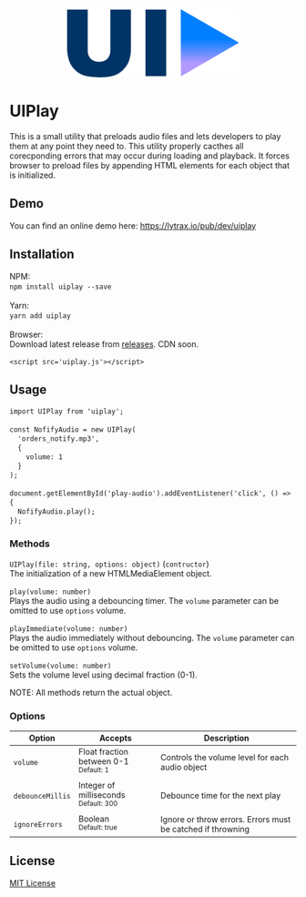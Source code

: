 <p align="center">
  <img height="120" src="uiplay-logo.png">
</p>

# UIPlay

This is a small utility that preloads audio files and lets developers to play them at any point they need to. This utility properly cacthes all corecponding errors that may occur during loading and playback. It forces browser to preload files by appending HTML elements for each object that is initialized.

## Demo

You can find an online demo here: https://lytrax.io/pub/dev/uiplay

## Installation

NPM:<br>
`npm install uiplay --save`<br><br>
Yarn:<br>
`yarn add uiplay`<br><br>
Browser:<br>
Download latest release from [releases](https://github.com/clytras/UIPlay/releases). CDN soon.
```
<script src='uiplay.js'></script>
```

## Usage

```
import UIPlay from 'uiplay';

const NofifyAudio = new UIPlay(
  'orders_notify.mp3',
  {
    volume: 1
  }
);

document.getElementById('play-audio').addEventListener('click', () => {
  NofifyAudio.play();
});
```

### Methods

`UIPlay(file: string, options: object)` (`contructor`)<br>
The initialization of a new HTMLMediaElement object.

`play(volume: number)`<br>
Plays the audio using a debouncing timer. The `volume` parameter can be omitted to use `options` volume.

`playImmediate(volume: number)`<br>
Plays the audio immediately without debouncing. The `volume` parameter can be omitted to use `options` volume.

`setVolume(volume: number)`<br>
Sets the volume level using decimal fraction (0-1).

NOTE: All methods return the actual object.


### Options

| Option | Accepts      | Description |
| --- | ------------- | --- |
| `volume` | Float fraction between 0-1<br><sup>Default: 1</sup> | Controls the volume level for each audio object |
| `debounceMillis` | Integer of milliseconds<br><sup>Default: 300</sup> | Debounce time for the next play |
| `ignoreErrors` | Boolean<br><sup>Default: true</sup> | Ignore or throw errors. Errors must be catched if throwning |

## License

[MIT License](LICENSE)
